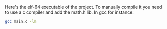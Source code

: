 Here's the elf-64 executable of the project.
To manually compile it you need to use a c compiler and add the math.h lib.
In gcc for instance:
```bash
gcc main.c -lm
```
